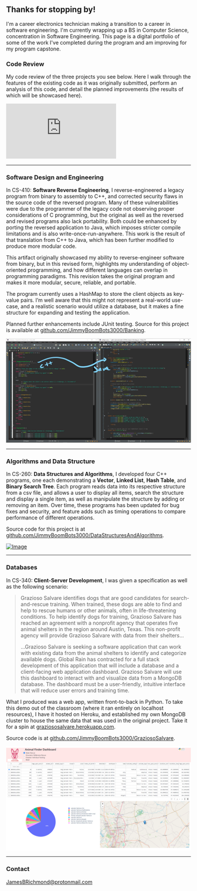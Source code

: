 ## Thanks for stopping by!

I'm a career electronics technician making a transition to a career in software engineering.  I'm currently wrapping up a BS in Computer Science, concentration in Software Engineering.  This page is a digital portfolio of some of the work I've completed during the program and am improving for my program capstone.  

### Code Review

My code review of the three projects you see below.  Here I walk through the features of the existing code as it was originally submitted, perform an analysis of this code, and detail the planned improvements (the results of which will be showcased here).

<div class="container">
<iframe src="https://drive.google.com/file/d/1MysUefThHCuq-Ze-aeqMAi1ix4_HHIxW/preview" frameborder="0" allowfullscreen class="video"></iframe>
</div>  
<p></p>

***

### Software Design and Engineering

In CS-410: **Software Reverse Engineering**, I reverse-engineered a legacy program from binary to assembly to C++, and corrected security flaws in the source code of the reversed program.  Many of these vulnerabilities were due to the programmer of the legacy code not observing proper considerations of C programming, but the original as well as the reversed and revised programs also lack portability.  Both could be enhanced by porting the reversed application to Java, which imposes stricter compile limitations and is also write-once-run-anywhere.  This work is the result of that translation from C++ to Java, which has been further modified to produce more modular code.  

This artifact originally showcased my ability to reverse-engineer software from binary, but in this revised form, highlights my understanding of object-oriented programming, and how different languages can overlap in programming paradigms.  This revision takes the original program and makes it more modular, secure, reliable, and portable.

The program currently uses a HashMap to store the client objects as key-value pairs.  I’m well aware that this might not represent a real-world use-case, and a realistic scenario would utilize a database, but it makes a fine structure for expanding and testing the application.  

Planned further enhancements include JUnit testing.  Source for this project is available at [github.com/JimmyBoomBots3000/Banking](https://github.com/JimmyBoomBots3000/Banking).

[![Image](/images/art1.jpg)](https://raw.githubusercontent.com/JimmyBoomBots3000/JimmyBoomBots3000.github.io/main/images/art1.jpg "C++ to Java")  

***

### Algorithms and Data Structure

In CS-260: **Data Structures and Algorithms**, I developed four C++ programs, one each demonstrating a **Vector**, **Linked List**, **Hash Table**, and **Binary Search Tree**.  Each program reads data into its respective structure from a csv file, and allows a user to display all items, search the structure and display a single item, as well as manipulate the structure by adding or removing an item.  Over time, these programs has been updated for bug fixes and security, and feature adds such as timing operations to compare performance of different operations.

Source code for this project is at [github.com/JimmyBoomBots3000/DataStructuresAndAlgorithms](https://github.com/JimmyBoomBots3000/DataStructuresAndAlgorithms).

[![Image](/images/6008765.jpg)](https://raw.githubusercontent.com/JimmyBoomBots3000/JimmyBoomBots3000.github.io/main/images/6008765.jpg "Data Structures")  

***

### Databases

In CS-340: **Client-Server Development**, I was given a specification as well as the following  scenario: 

> Grazioso Salvare identifies dogs that are good candidates for search-and-rescue training. When trained, these dogs are able to find and help to rescue humans or other animals, often in life-threatening conditions. To help identify dogs for training, Grazioso Salvare has reached an agreement with a nonprofit agency that operates five animal shelters in the region around Austin, Texas. This non-profit agency will provide Grazioso Salvare with data from their shelters...  
> 
> ...Grazioso Salvare is seeking a software application that can work with existing data from the animal shelters to identify and categorize available dogs. Global Rain has contracted for a full stack development of this application that will include a database and a client-facing web application dashboard. Grazioso Salvare will use this dashboard to interact with and visualize data from a MongoDB database. The dashboard must be a user-friendly, intuitive interface that will reduce user errors and training time.

What I produced was a web app, written front-to-back in Python.  To take this demo out of the classroom (where it ran entirely on localhost resources), I have it hosted on Heroku, and established my own MongoDB cluster to house the same data that was used in the original project.  Take it for a spin at [graziososalvare.herokuapp.com](https://graziososalvare.herokuapp.com/).

Source code is at [github.com/JimmyBoomBots3000/GraziosoSalvare](https://github.com/JimmyBoomBots3000/GraziosoSalvare).

[![Image](/images/new_3[1].PNG)](https://graziososalvare.herokuapp.com/ "Grazioso Salvare web app")  

***

### Contact

[JamesBRichmond@protonmail.com](mailto:JamesBRichmond@protonmail.com)
